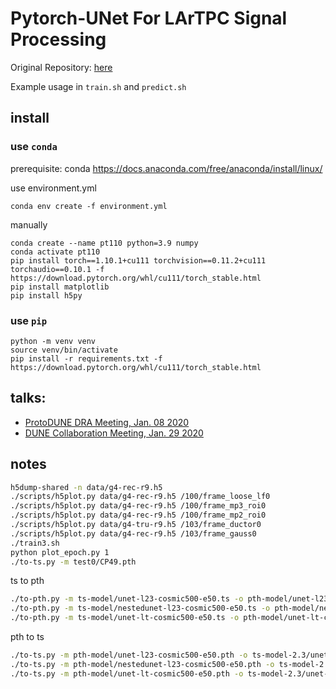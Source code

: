 # Pytorch-UNet For LArTPC Signal Processing

Original Repository: [here](https://github.com/milesial/Pytorch-UNet)

Example usage in `train.sh` and `predict.sh`

## install

### use `conda`
prerequisite: conda
https://docs.anaconda.com/free/anaconda/install/linux/

use environment.yml
```
conda env create -f environment.yml
```

manually
```
conda create --name pt110 python=3.9 numpy
conda activate pt110
pip install torch==1.10.1+cu111 torchvision==0.11.2+cu111 torchaudio==0.10.1 -f https://download.pytorch.org/whl/cu111/torch_stable.html
pip install matplotlib
pip install h5py
```

### use `pip`

```
python -m venv venv
source venv/bin/activate
pip install -r requirements.txt -f https://download.pytorch.org/whl/cu111/torch_stable.html
```

## talks:
 - [ProtoDUNE DRA Meeting, Jan. 08 2020](https://indico.fnal.gov/event/22795/contribution/4)
 - [DUNE Collaboration Meeting, Jan. 29 2020](https://indico.fnal.gov/event/20144/session/8/contribution/98)

## notes
```bash
h5dump-shared -n data/g4-rec-r9.h5
./scripts/h5plot.py data/g4-rec-r9.h5 /100/frame_loose_lf0
./scripts/h5plot.py data/g4-rec-r9.h5 /100/frame_mp3_roi0
./scripts/h5plot.py data/g4-rec-r9.h5 /100/frame_mp2_roi0
./scripts/h5plot.py data/g4-tru-r9.h5 /103/frame_ductor0
./scripts/h5plot.py data/g4-rec-r9.h5 /103/frame_gauss0
./train3.sh
python plot_epoch.py 1
./to-ts.py -m test0/CP49.pth
```

ts to pth
```bash
./to-pth.py -m ts-model/unet-l23-cosmic500-e50.ts -o pth-model/unet-l23-cosmic500-e50.pth
./to-pth.py -m ts-model/nestedunet-l23-cosmic500-e50.ts -o pth-model/nestedunet-l23-cosmic500-e50.pth -t nestedunet
./to-pth.py -m ts-model/unet-lt-cosmic500-e50.ts -o pth-model/unet-lt-cosmic500-e50.pth -i 2
```
pth to ts
```bash
./to-ts.py -m pth-model/unet-l23-cosmic500-e50.pth -o ts-model-2.3/unet-l23-cosmic500-e50.ts
./to-ts.py -m pth-model/nestedunet-l23-cosmic500-e50.pth -o ts-model-2.3/nestedunet-l23-cosmic500-e50.ts -t nestedunet
./to-ts.py -m pth-model/unet-lt-cosmic500-e50.pth -o ts-model-2.3/unet-lt-cosmic500-e50.ts -i 2
```